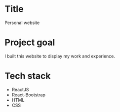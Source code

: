 # Title
Personal website

# Project goal
I built this website to display my work and experience.

# Tech stack
* ReactJS
* React-Bootstrap
* HTML
* CSS
